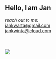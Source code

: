 Hello, I am Jan
---------------

*reach out to me:*  
jankwarta@gmail.com  
jankwinta@icloud.com  
</br>  
<a href="https://github.com/KwintaJ">  
<img align="center" src="https://github-readme-stats.anuraghazra1.vercel.app/api/top-langs/?username=KwintaJ&layout=compact&theme=radical" />
</a> 
